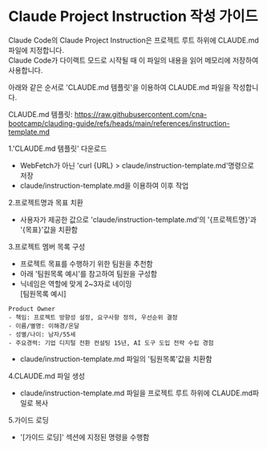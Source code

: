 # Claude Project Instruction 작성 가이드 

Claude Code의 Claude Project Instruction은 프로젝트 루트 하위에 CLAUDE.md파일에 지정합니다.  
Claude Code가 다이랙트 모드로 시작될 때 이 파일의 내용을 읽어 메모리에 저장하여 사용합니다.  

아래와 같은 순서로 'CLAUDE.md 템플릿'을 이용하여 CLAUDE.md 파일을 작성합니다.  

CLAUDE.md 템플릿: https://raw.githubusercontent.com/cna-bootcamp/clauding-guide/refs/heads/main/references/instruction-template.md

1.'CLAUDE.md 템플릿' 다운로드 
- WebFetch가 아닌 'curl {URL} > claude/instruction-template.md'명령으로 저장
- claude/instruction-template.md을 이용하여 이후 작업 

2.프로젝트명과 목표 치환    
- 사용자가 제공한 값으로 'claude/instruction-template.md'의 '{프로젝트명}'과 '{목표}'값을 치환함  

3.프로젝트 멤버 목록 구성  
- 프로젝트 목표를 수행하기 위한 팀원을 추천함 
- 아래 '팀원목록 예시'를 참고하여 팀원을 구성함 
- 닉네임은 역할에 맞게 2~3자로 네이밍   
[팀원목록 예시]
```
Product Owner
- 책임: 프로젝트 방향성 설정, 요구사항 정의, 우선순위 결정
- 이름/별명: 이해경/온달
- 성별/나이: 남자/55세
- 주요경력: 기업 디지털 전환 컨설팅 15년, AI 도구 도입 전략 수립 경험
```
- claude/instruction-template.md 파일의 '팀원목록'값을 치환함 

4.CLAUDE.md 파일 생성
- claude/instruction-template.md 파일을 프로젝트 루트 하위에 CLAUDE.md파일로 복사  

5.가이드 로딩 
- '[가이드 로딩]' 섹션에 지정된 명령을 수행함 
